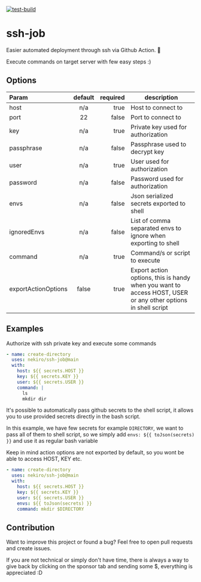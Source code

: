 [![test-build](https://github.com/nekiro/ssh-job/actions/workflows/test-build.yml/badge.svg)](https://github.com/nekiro/ssh-job/actions/workflows/test-build.yml)

# ssh-job

Easier automated deployment through ssh via Github Action. 🚀

Execute commands on target server with few easy steps :)

## Options

| Param               | default | required | description                                                                                                  |
| :------------------ | :-----: |---------:|--------------------------------------------------------------------------------------------------------------|
| host                |   n/a   |     true | Host to connect to                                                                                           |
| port                |   22    |    false | Port to connect to                                                                                           |
| key                 |   n/a   |     true | Private key used for authorization                                                                           |
| passphrase          |   n/a   |    false | Passphrase used to decrypt key                                                                               |
| user                |   n/a   |     true | User used for authorization                                                                                  |
| password            |   n/a   |    false | Password used for authorization                                                                              |
| envs                |   n/a   |    false | Json serialized secrets exported to shell                                                                    |
| ignoredEnvs         |   n/a   |    false | List of comma separated envs to ignore when exporting to shell                                               |
| command             |   n/a   |     true | Command/s or script to execute                                                                               |
| exportActionOptions |  false  |     true | Export action options, this is handy when you want to access HOST, USER or any other options in shell script |

## Examples

Authorize with ssh private key and execute some commands

```yml
- name: create-directory
  uses: nekiro/ssh-job@main
  with:
    host: ${{ secrets.HOST }}
    key: ${{ secrets.KEY }}
    user: ${{ secrets.USER }}
    command: |
      ls
      mkdir dir
```

It's possible to automatically pass github secrets to the shell script, it allows you to use provided secrets directly in the bash script.

In this example, we have few secrets for example `DIRECTORY`, we want to pass all of them to shell script, so we simply add `envs: ${{ toJson(secrets) }}` and use it as regular bash variable

Keep in mind action options are not exported by default, so you wont be able to access HOST, KEY etc.

```yml
- name: create-directory
  uses: nekiro/ssh-job@main
  with:
    host: ${{ secrets.HOST }}
    key: ${{ secrets.KEY }}
    user: ${{ secrets.USER }}
    envs: ${{ toJson(secrets) }}
    command: mkdir $DIRECTORY
```

## Contribution
Want to improve this project or found a bug? Feel free to open pull requests and create issues.

If you are not technical or simply don't have time, there is always a way to give back by clicking on the sponsor tab and sending some $, everything is appreciated :D
